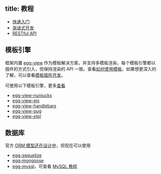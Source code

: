 title: 教程
---
- [快速入门](../intro/quickstart.md)
- [渐进式开发](./progressive.md)
- [RESTful API](./restful.md)

## 模板引擎

框架内置 [egg-view] 作为模板解决方案，并支持多模板渲染，每个模板引擎都以插件的方式引入，但保持渲染的 API 一致。查看[如何使用模板](../core/view.md)，如果想更深入的了解，可以查看[模板插件开发](../advanced/view-plugin.md)。

可使用以下模板引擎，更多[查看](https://github.com/search?utf8=%E2%9C%93&q=topic%3Aegg-view&type=Repositories&ref=searchresults)

- [egg-view-nunjucks]
- [egg-view-ejs]
- [egg-view-handlebars]
- [egg-view-pug]
- [egg-view-xtpl]

## 数据库

官方 [ORM 模型还在设计中](https://github.com/eggjs/egg/issues/388)，但现在可以使用

- [egg-sequelize]
- [egg-mongoose]
- [egg-mysql]，可查看 [MySQL 教程](./mysql.md)


[egg-sequelize]: https://github.com/eggjs/egg-sequelize
[egg-mongoose]: https://github.com/eggjs/egg-mongoose
[egg-mysql]: https://github.com/eggjs/egg-mysql
[egg-view]: https://github.com/eggjs/egg-view
[egg-view-nunjucks]: https://github.com/eggjs/egg-view-nunjucks
[egg-view-ejs]: https://github.com/eggjs/egg-view-ejs
[egg-view-handlebars]: https://github.com/eggjs/egg-view-handlebars
[egg-view-pug]: https://github.com/chrisyip/egg-view-pug
[egg-view-xtpl]: https://github.com/eggjs/egg-view-xtpl

